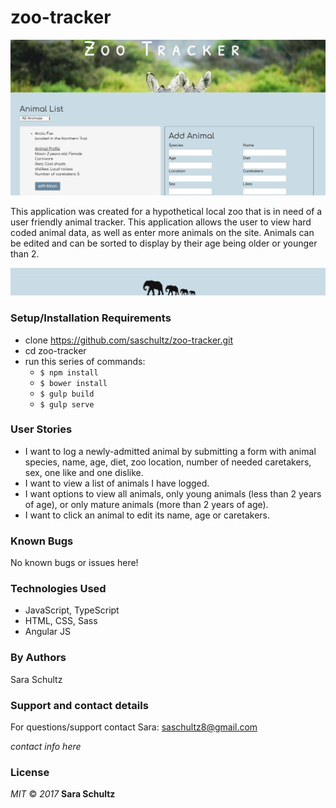 # zoo-tracker

![screenshot](resources/images/header.png)

This application was created for a hypothetical local zoo that is in need of a user friendly animal tracker. This application allows the user to view hard coded animal data, as well as enter more animals on the site. Animals can be edited and can be sorted to display by their age being older or younger than 2.

![screenshot](resources/images/footer.png)


### Setup/Installation Requirements
* clone https://github.com/saschultz/zoo-tracker.git
* cd zoo-tracker
* run this series of commands:
  * `$ npm install`
  * `$ bower install`
  * `$ gulp build`
  * `$ gulp serve`

### User Stories
* I want to log a newly-admitted animal by submitting a form with animal species, name, age, diet, zoo location, number of needed caretakers, sex, one like and one dislike.
* I want to view a list of animals I have logged.
* I want options to view all animals, only young animals (less than 2 years of age), or only mature animals (more than 2 years of age).
* I want to click an animal to edit its name, age or caretakers.

### Known Bugs
No known bugs or issues here!

### Technologies Used
* JavaScript, TypeScript
* HTML, CSS, Sass
* Angular JS

### By Authors
Sara Schultz

### Support and contact details
For questions/support contact Sara: saschultz8@gmail.com

_contact info here_
### License
_MIT_ &copy; _2017_ **Sara Schultz**
